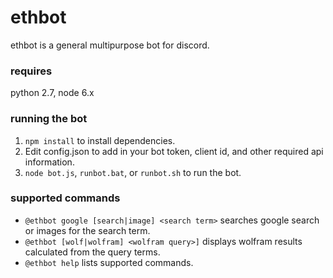 # ethbot

ethbot is a general multipurpose bot for discord.

### requires
python 2.7, node 6.x

### running the bot
1. `npm install` to install dependencies.
2. Edit config.json to add in your bot token, client id, and other required api information.
3. `node bot.js`, `runbot.bat`, or `runbot.sh` to run the bot.


### supported commands
- `@ethbot google [search|image] <search term>` searches google search or images for the search term.
- `@ethbot [wolf|wolfram] <wolfram query>]` displays wolfram results calculated from the query terms.
- `@ethbot help` lists supported commands.
